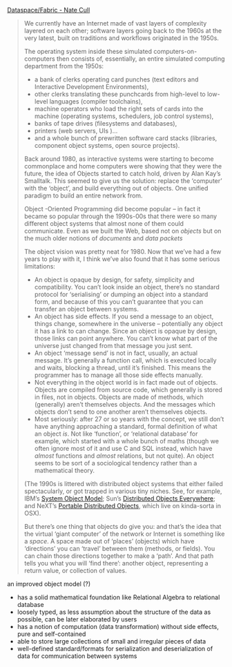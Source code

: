 [Dataspace/Fabric - Nate Cull](http://natecull.org/wordpress/category/dataspace/)

> We currently have an Internet made of vast layers of complexity layered on each other;
> software layers going back to the 1960s at the very latest, built on traditions and workflows originated in the 1950s.
>
> The operating system inside these simulated computers-on-computers  then consists of, essentially, an entire simulated computing department  from the 1950s:
>
> - a bank of clerks operating card punches (text editors  and Interactive Development Environments), 
> - other clerks translating  these punchcards from high-level to low-level languages (compiler  toolchains),
> - machine operators who load the right sets of cards into the machine (operating systems, schedulers, job control systems), 
> - banks of  tape drives (filesystems and databases), 
> - printers (web servers, UIs )…  
> - and a whole bunch of prewritten software card stacks (libraries,  component object systems, open source projects). 
>
> Back around 1980, as interactive systems were starting to become  commonplace and home computers were showing that they were the future,  the idea of Objects started to catch hold, driven by Alan Kay’s  Smalltalk. This seemed to give us the solution: replace the ‘computer’  with the ‘object’, and build everything out of objects. One unified  paradigm to build an entire network from. 
>
> Object -Oriented Programming did become popular – in fact it became so  popular through the 1990s-00s that there were so many different object  systems that almost none of them could communicate. 
> Even as we built the Web, based not on *objects* but on the much older notions of *documents* and *data packets*
>
> The object vision was pretty neat for 1980. Now that we’ve had a few  years to play with it, I think we’ve also found that it has some serious  limitations:
>
> - An object is opaque by design, for safety, simplicity and  compatibility. You can’t look inside an object, there’s no standard  protocol for ‘serialising’ or dumping an object into a standard form,  and because of this you can’t guarantee that you can transfer an object  between systems.
> - An object has side effects. If you send a message to an object,  things change, somewhere in the universe – potentially any object it has  a link to can change. Since an object is opaque by design, those links  can point anywhere. You can’t know what part of the universe just  changed from that message you just sent.
> - An object ‘message send’ is not in fact, usually, an actual message.  It’s generally a function call, which is executed locally and waits,  blocking a thread, until it’s finished. This means the programmer has to  manage all those side effects manually.
> - Not everything in the object world is in fact made out of objects.  Objects are compiled from source code, which generally is stored in  files, not in objects. Objects are made of methods, which (generally)  aren’t themselves objects. And the messages which objects don’t send to  one another aren’t themselves objects.
> - Most seriously: after 27 or so years with the concept, we still  don’t have anything approaching a standard, formal definition of what an  object *is*. Not like ‘function’, or ‘relational database’ for  example, which started with a whole bunch of maths (though we often  ignore most of it and use C and SQL instead, which have *almost* functions and *almost* relations, but not quite). An object seems to be sort of a sociological tendency rather than a mathematical theory.
>
> (The 1990s is littered with distributed object systems that either  failed spectacularly, or got trapped in various tiny niches. See, for  example, IBM’s [System Object Model](https://en.wikipedia.org/wiki/IBM_System_Object_Model); Sun’s [Distributed Objects Everywhere](https://en.wikipedia.org/wiki/Distributed_Objects_Everywhere); and NeXT’s [Portable Distributed Objects](https://en.wikipedia.org/wiki/Portable_Distributed_Objects), which live on kinda-sorta in OSX). 
>
> But there’s one thing that objects do give you: and that’s the idea  that the virtual ‘giant computer’ of the network or Internet is  something like a *space*. 
> A space made out of ‘places’ (objects)  which have ‘directions’ you can ‘travel’ between them (methods, or  fields). 
> You can chain those directions together to make a ‘path’. 
> And  that path tells you what you will ‘find there’: another object,  representing a return value, or collection of values. 

an improved object model (?)

- has a solid mathematical foundation like Relational Algebra to relational database
- loosely typed, as less assumption about the structure of the data as possible, can be later elaborated by users
- has a notion of computation (data transformation) without side effects, pure and self-contained
- able to store large collections of small and irregular pieces of data
- well-defined standard/formats for serialization and deserialization of data for communication between systems
